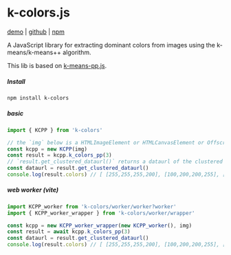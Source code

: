 # k-colors.js
[demo](https://ppzreboot.github.io/k-colors.js/) | [github](https://github.com/ppzreboot/k-colors.js) | [npm](https://www.npmjs.com/package/k-colors)

A JavaScript library for extracting dominant colors from images using the k-means/k-means++ algorithm.

This lib is based on [k-means-pp.js](https://github.com/ppzreboot/k-means-pp.js).

##### Install
``` bash
npm install k-colors
```

##### basic
``` ts
import { KCPP } from 'k-colors'

// the `img` below is a HTMLImageElement or HTMLCanvasElement or OffscreenCanvas or ImageData
const kcpp = new KCPP(img)
const result = kcpp.k_colors_pp(3)
// `result.get_clustered_dataurl()` returns a dataurl of the clustered image
const dataurl = result.get_clustered_dataurl()
console.log(result.colors) // [ [255,255,255,200], [100,200,200,255], [0,10,20,255] ]
```

##### web worker (vite)

``` ts
import KCPP_worker from 'k-colors/worker/worker?worker'
import { KCPP_worker_wrapper } from 'k-colors/worker/wrapper'

const kcpp = new KCPP_worker_wrapper(new KCPP_worker(), img)
const result = await kcpp.k_colors_pp(3)
const dataurl = result.get_clustered_dataurl()
console.log(result.colors) // [ [255,255,255,200], [100,200,200,255], [0,10,20,255] ]
```
